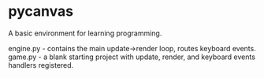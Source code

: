 # pycanvas
A basic environment for learning programming.

engine.py - contains the main update->render loop, routes keyboard events.
game.py - a blank starting project with update, render, and keyboard events handlers registered.
